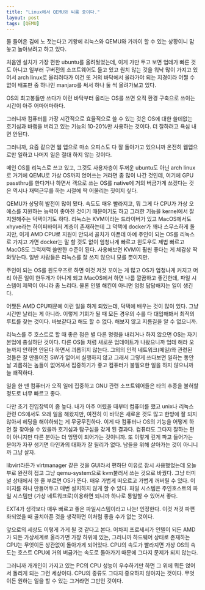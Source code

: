 ```yaml
---
title: "Linux에서 QEMU와 씨름 중이다."
layout: post
tags: [QEMU]
---
```


물 들어온 김에 노 젓는다고 기왕에 리눅스와 QEMU와 가까이 할 수 있는 상황이니 맘놓고 놀아보려고 하고 있다.

처음엔 설치가 가장 편한 ubuntu를 올려뒀었는데, 이게 가만 두고 보면 업데가 빠른 것도 아니고 일부러 구버전의 소프트웨어도 들고 있고 원치 않는 것을 워낙 많이 가지고 있어서 arch linux로 올리려다가 이건 또 거의 바닥에서 올라가야 되는 지경이라 어쩔 수 없이 배포판 중 하나인 manjaro를 써서 하나 둘 씩 올려가보고 있다. 

OS의 최고봉들만 쓰다가 이런 바닥부터 올리는 OS를 쓰면 오직 환경 구축으로 쓰이는 시간이 아주 어마어마하다.

그러니까 컴퓨터를 가장 시간적으로 효율적으로 쓸 수 있는 것은 OS에 대한 쓸데없는 호기심과 바램을 버리고 있는 기능의 10-20%만 사용하는 것이다. 더 잘하려고 욕심 내면 안된다.

그러니까, 요즘 같으면 웹 앱으로 마소 오피스도 다 잘 돌아가고 있으니까 온전히 웹앱으로만 일하고 나머지 일은 절대 하지 않는 것이다.

메인 OS를 리눅스로 쓰고 있고, 그것도 사용자층이 두꺼운 ubuntu도 아닌 arch linux로 거기에 QEMU로 가상 OS까지 얹어쓰는 거라면 좀 많이 나간 것인데, 여기에 GPU passthru를 한다거나 하면서 객으로 쓰는 OS를 native에 거의 버금가게 쓰겠다는 것은 역시나 재택근무를 하는 시절에 딱 어울리는 짓이지 싶다.

QEMU가 상당히 발전이 많이 됐다. 속도도 매우 빨라지고, 뭐 그게 다 CPU가 가상 오에스를 지원하는 능력이 좋아진 것이기 때문이기도 하고 그러한 기능을 kernel에서 잘 지원해주는 덕택이기도 하다. 리눅스는 KVM이라는 드라이버가 있고 MacOS에서도 xhyve라는 하이퍼바이저 계층이 존재하는데 그 덕택에 docker가 꽤나 스무스하게 돌지만, 이게 AMD CPU로 지원이 안되서 골치가 아픈데 아예 주인이 되는 OS를 리눅스로 가지고 가면 docker는 말 할 것도 없이 엄청나게 빠르고 윈도우도 제법 빠르고 MacOS도 그럭저럭 쓸만한 수준이 된다. 사용해보면 KVM이 훨씬 좋다는 게 체감상 딱 와닿는다. 일반 사람들은 리눅스를 잘 쓰지 않으니 모를 뿐이지만.

주인이 되는 OS를 윈도우즈로 하면 이것 저것 꼬이는 게 많고 OS가 엄청나게 커지고 머리 아픈 일이 한두개가 아니게 되고 MacOS에서 하면 나름 깔끔하고 좋긴한데, 파일 시스템이 제짝이 아니라 좀 느리다. 물론 인텔 해킨이 아니면 엄청 답답해지는 일이 생긴다.

어쨌든 AMD CPU때문에 이런 일을 하게 되었는데, 덕택에 배우는 것이 많이 있다. 그냥 시간만 날리는 게 아니라. 이렇게 기회가 될 때 모든 경우의 수를 다 대입해봐서 최적의 루트를 찾는 것이다. 바보같다고 해도 할 수 없다. 해보지 않고 지름길을 알 수 없으니까.

리눅스를 주 호스트로 할 때 좋은 점은 별 다른 명령을 내리거나 하지 않으면 OS는 자기 본업에 충실하단 것이다. 다른 OS들 처럼 새로운 업데이트가 나왔으니까 업데 해라 오늘까지 안하면 안된다 하면서 괴롭히지 않는다. 그외의 인적 네트워크(메일)와 관련된 것들은 잘 만들어진 SW가 없어서 실행하지 않고 그래서 그렇게 쓰다보면 일하는 동안 날 괴롭히는 놈들이 없어져서 집중하기가 좋고 컴퓨터가 불필요한 일을 하지 않으니까 늘 쾌적하다.

일을 한 땐 컴퓨터가 오직 일에 집중하고 GNU 관련 소프트웨어들은 타의 추종을 불허할 정도로 너무 빠르고 좋다. 

다만 초기 진입장벽이 좀 높다. 내가 아주 어렸을 때부터 컴퓨터를 했고 unix나 리눅스 관련 OS에서도 오래 일을 해왔지만, 여전히 이 바닥은 새로운 것도 많고 한방에 잘 되지 않아서 헤딩을 해야하되는 게 무궁무진하다. 이게 다 컴퓨터나 OS의 기능을 어떻게 하면 잘 찾아쓸 수 있을까 호기심과 탐구심을 갖게 된 결과다. 컴퓨터도 그다지 잘하는 편이 아니지만 다른 분야는 더 엉망이 되어가는 것이니까. 또 이렇게 깊게 파고 들어가는 분야가 자꾸 생기면 타인과의 대화가 잘 될리가 없다. 남들을 위해 살아가는 것이 아니니까 그냥 살자.

libvirt라든가 virtmanager 같은 것을 GUI라서 편하단 이유로 잠시 사용했었는데 오늘부로 완전히 접고 그냥 qemu-system으로 kvm불러서 쓰는 것으로 바꿨다. 그냥 터미널 상태에서 한 줄 부르면 OS가 뜬다. 매우 가볍게 떠오르고 가볍게 꺼버릴 수 있다. 이미지를 하나 만들어두고 매번 설치하지 않게 할 수 있다. 파일 시스템은 주인호스트의 파일 시스템만 (가상 네트워크로)이용하면 되니까 하나로 통일할 수 있어서 좋다.

EXT4가 생각보다 매우 빠르고 좋은 파일시스템이라고 나는! 인정한다. 이것 저것 파편화되었을 때 골치아픈 것을 생각하면 이처럼 좋을 수가 없는 것이다.

앞으로의 세상도 이렇게 가게 될 것 같다고 본다. 어차피 프로세서가 인텔이 되든 AMD가 되든 가상세계로 올라가면 가장 하위에 있는, 그러니까 하드웨어 상태로 존재하는 CPU는 무엇이든 상관없이 돌아가게 되어있다. CPU의 속도가 빨라지면 가상 OS의 속도는 호스트 CPU에 거의 버금가는 속도로 돌아가기 때문에 그다지 문제가 되지 않는다.

그러니까 개개인이 가지고 있는 PC의 CPU 성능이 우수하기만 하면 그 위에 뭐든 얹어서 돌리게 되는 그런 세상이다. CPU의 종류도 그다지 중요하지 않아지는 것이다. 무엇이든 원하는 일을 할 수 있는 그거라면 그만인 것이다. 